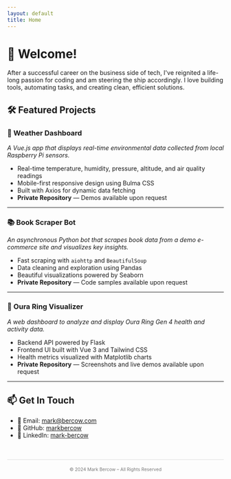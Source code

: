 ```yaml
---
layout: default
title: Home
---
```


# 👋 Welcome!

After a successful career on the business side of tech, I've reignited a life-long passion for coding and am steering the ship accordingly. I love building tools, automating tasks, and creating clean, efficient solutions.

## 🛠️ Featured Projects

### 📡 Weather Dashboard
_A Vue.js app that displays real-time environmental data collected from local Raspberry Pi sensors._

- Real-time temperature, humidity, pressure, altitude, and air quality readings
- Mobile-first responsive design using Bulma CSS
- Built with Axios for dynamic data fetching
- **Private Repository** — Demos available upon request

---

### 📚 Book Scraper Bot
_An asynchronous Python bot that scrapes book data from a demo e-commerce site and visualizes key insights._

- Fast scraping with `aiohttp` and `BeautifulSoup`
- Data cleaning and exploration using Pandas
- Beautiful visualizations powered by Seaborn
- **Private Repository** — Code samples available upon request

---

### 🧠 Oura Ring Visualizer
_A web dashboard to analyze and display Oura Ring Gen 4 health and activity data._

- Backend API powered by Flask
- Frontend UI built with Vue 3 and Tailwind CSS
- Health metrics visualized with Matplotlib charts
- **Private Repository** — Screenshots and live demos available upon request

---
## 📫 Get In Touch

- 📧 Email: [mark@bercow.com](mailto:mark@bercow.com)
- 🐙 GitHub: [markbercow](https://github.com/markbercow)
- 💼 LinkedIn: [mark-bercow](https://linkedin.com/in/mark-bercow)

<footer style="text-align: center; font-size: 0.75em; margin-top: 3rem; padding-top: 1rem; border-top: 1px solid #ddd; color: #777;">
  © 2024 Mark Bercow – All Rights Reserved
</footer>

